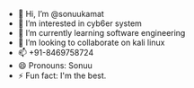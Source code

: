 - 👋 Hi, I’m @sonuukamat
- 👀 I’m interested in cyb6er system
- 🌱 I’m currently learning software engineering
- 💞️ I’m looking to collaborate on kali linux
- 📫 +91-8469758724
- 😄 Pronouns: Sonuu
- ⚡ Fun fact: I'm the best.

<!---
sonuukamat/sonuukamat is a ✨ special ✨ repository because its `README.md` (this file) appears on your GitHub profile.
You can click the Preview link to take a look at your changes.
--->
